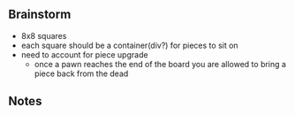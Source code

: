 ## Brainstorm
- 8x8 squares
- each square should be a container(div?) for pieces to sit on
- need to account for piece upgrade
    - once a pawn reaches the end of the board you are allowed to bring a piece back from the dead

## Notes
